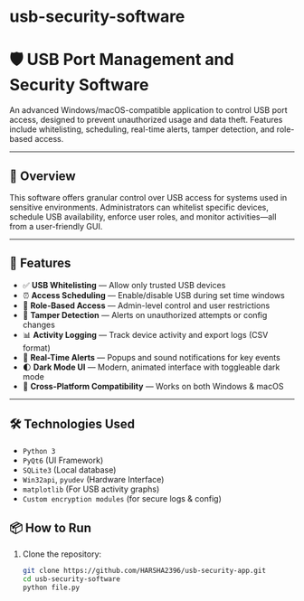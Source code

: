 # usb-security-software
# 🛡️ USB Port Management and Security Software

An advanced Windows/macOS-compatible application to control USB port access, designed to prevent unauthorized usage and data theft. Features include whitelisting, scheduling, real-time alerts, tamper detection, and role-based access.

---

## 📝 Overview

This software offers granular control over USB access for systems used in sensitive environments. Administrators can whitelist specific devices, schedule USB availability, enforce user roles, and monitor activities—all from a user-friendly GUI.

---

## 🚀 Features

- ✅ **USB Whitelisting** — Allow only trusted USB devices
- ⏰ **Access Scheduling** — Enable/disable USB during set time windows
- 🔐 **Role-Based Access** — Admin-level control and user restrictions
- 🚨 **Tamper Detection** — Alerts on unauthorized attempts or config changes
- 📊 **Activity Logging** — Track device activity and export logs (CSV format)
- 🔔 **Real-Time Alerts** — Popups and sound notifications for key events
- 🌓 **Dark Mode UI** — Modern, animated interface with toggleable dark mode
- 🔄 **Cross-Platform Compatibility** — Works on both Windows & macOS

---

## 🛠️ Technologies Used

- `Python 3`
- `PyQt6` (UI Framework)
- `SQLite3` (Local database)
- `Win32api`, `pyudev` (Hardware Interface)
- `matplotlib` (For USB activity graphs)
- `Custom encryption modules` (for secure logs & config)



## 📦 How to Run

1. Clone the repository:
   ```bash
   git clone https://github.com/HARSHA2396/usb-security-app.git
   cd usb-security-software
   python file.py
